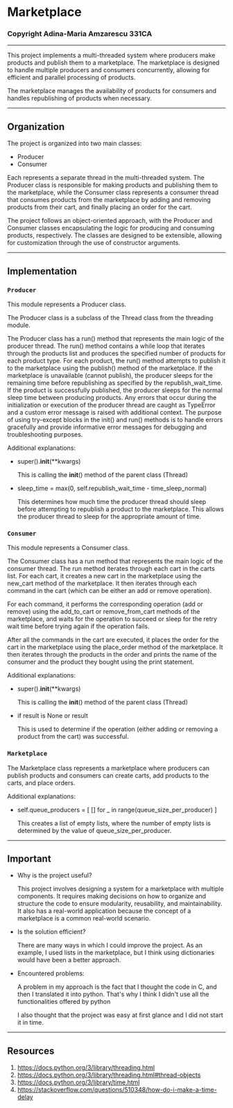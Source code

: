 # Marketplace
### Copyright Adina-Maria Amzarescu 331CA

____________________________________________________________________________________

This project implements a multi-threaded system where producers make 
products and publish them to a marketplace. The marketplace is designed 
to handle multiple producers and consumers concurrently, allowing for 
efficient and parallel processing of products.

The marketplace manages the availability of products for consumers and handles 
republishing of products when necessary. 

____________________________________________________________________________________


## Organization

The project is organized into two main classes: 

* Producer
* Consumer

Each represents a separate thread in the multi-threaded system. 
The Producer class is responsible for making products and publishing them 
to the marketplace, while the Consumer class represents a consumer thread 
that consumes products from the marketplace by adding and removing products 
from their cart, and finally placing an order for the cart.

The project follows an object-oriented approach, with the Producer and Consumer 
classes encapsulating the logic for producing and consuming products, respectively. 
The classes are designed to be extensible, allowing for customization through the 
use of constructor arguments.

____________________________________________________________________________________

## Implementation

### `Producer`

This module represents a Producer class.

The Producer class is a subclass of the Thread class from the threading module.

The Producer class has a run() method that represents the main logic of the 
producer thread. The run() method contains a while loop that iterates through the 
products list and produces the specified number of products for each product type.
For each product, the run() method attempts to publish it to the marketplace using 
the publish() method of the marketplace.
If the marketplace is unavailable (cannot publish), the producer sleeps for the 
remaining time before republishing as specified by the republish_wait_time.
If the product is successfully published, the producer sleeps for the normal 
sleep time between producing products.
Any errors that occur during the initialization or execution of the producer 
thread are caught as TypeError and a custom error message is raised with 
additional context.
The purpose of using try-except blocks in the init() and run() methods is 
to handle errors gracefully and provide informative error messages for 
debugging and troubleshooting purposes.

Additional explanations:

* super().__init__(**kwargs)

    This is calling the __init__() method of the parent class (Thread)

* sleep_time = max(0, self.republish_wait_time - time_sleep_normal)

    This determines how much time the producer thread should sleep before 
    attempting to republish a product to the marketplace. 
    This allows the producer thread to sleep for the appropriate amount 
    of time.

### `Consumer`

This module represents a Consumer class.

The Consumer class has a run method that represents the main logic of the 
consumer thread.
The run method iterates through each cart in the carts list.
For each cart, it creates a new cart in the marketplace using the new_cart 
method of the marketplace.
It then iterates through each command in the cart (which can be either an 
add or remove operation).

For each command, it performs the corresponding operation (add or remove) 
using the add_to_cart or remove_from_cart methods of the marketplace, and 
waits for the operation to succeed or sleep for the retry wait time before 
trying again if the operation fails.

After all the commands in the cart are executed, it places the order for 
the cart in the marketplace using the place_order method of the marketplace.
It then iterates through the products in the order and prints the name of 
the consumer and the product they bought using the print statement.

Additional explanations:

* super().__init__(**kwargs)

    This is calling the __init__() method of the parent class (Thread)

* if result is None or result

    This is used to determine if the operation (either adding or 
    removing a product from the cart) was successful.

### `Marketplace`

The Marketplace class represents a marketplace where producers can 
publish products and consumers can create carts, add products to the 
carts, and place orders.

Additional explanations:

* self.queue_producers = [ [] for _ in range(queue_size_per_producer) ]

    This creates a list of empty lists, where the number of empty 
    lists is determined by the value of queue_size_per_producer.


____________________________________________________________________________________

## Important

* Why is the project useful?

    This project involves designing a system for a marketplace with multiple 
    components. It requires making decisions on how to organize and structure 
    the code to ensure modularity, reusability, and maintainability. It also 
    has a real-world application because the concept of a marketplace 
    is a common real-world scenario.

* Is the solution efficient?

    There are many ways in which I could improve the project. 
    As an example, I used lists in the marketplace, but I think using 
    dictionaries would have been a better approach.

* Encountered problems:

    A problem in my approach is the fact that I thought the code 
    in C, and then I translated it into python. That's why I think 
    I didn't use all the functionalities offered by python
    
    I also thought that the project was easy at first glance and I 
    did not start it in time.

____________________________________________________________________________________

## Resources

1. https://docs.python.org/3/library/threading.html
2. https://docs.python.org/3/library/threading.html#thread-objects
3. https://docs.python.org/3/library/time.html
4. https://stackoverflow.com/questions/510348/how-do-i-make-a-time-delay
